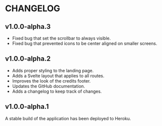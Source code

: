 # CHANGELOG

## v1.0.0-alpha.3

- Fixed bug that set the scrollbar to always visible.
- Fixed bug that prevented icons to be center aligned on smaller screens.


## v1.0.0-alpha.2

- Adds proper styling to the landing page.
- Adds a Svelte layout that applies to all routes.
- Improves the look of the credits footer.
- Updates the GitHub documentation.
- Adds a changelog to keep track of changes.


## v1.0.0-alpha.1

A stable build of the application has been deployed to Heroku.